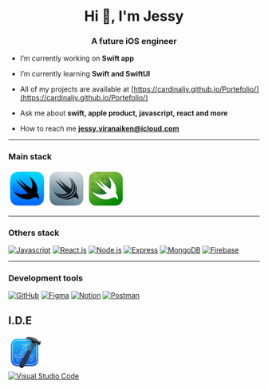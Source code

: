 <h1 align="center">Hi 👋, I'm Jessy</h1>
<h3 align="center">A future iOS engineer</h3>

- I’m currently working on **Swift app**

- I’m currently learning **Swift and SwiftUI**

- All of my projects are available at [https://cardinaljv.github.io/Portefolio/](https://cardinaljv.github.io/Portefolio/)

- Ask me about **swift, apple product, javascript, react and more**

- How to reach me **jessy.viranaiken@icloud.com**

----

### Main stack

<a href="https://developer.apple.com/xcode/swiftui/"> 
  <img src="https://raw.githubusercontent.com/CardinalJV/CardinalJV/main/assets/logo-swift/swiftui-96x96_2x.png" alt="SwiftUI" title="SwiftUI" width="75" height="75"/></a>
<a href="https://developer.apple.com/xcode/swiftdata/">
  <img src="https://raw.githubusercontent.com/CardinalJV/CardinalJV/main/assets/logo-swift/swiftdata-96x96_2x.png" alt="SwiftData" title="SwiftData" width="75" height="75"/></a>
<a href="https://developer.apple.com/xcode/swift-testing/">
  <img src="https://raw.githubusercontent.com/CardinalJV/CardinalJV/main/assets/logo-swift/swift-testing-96x96_2x.png" alt="Swift Testing" title="Swift Testing" width="75" height="75"/></a>

----

### Others stack

<a href="https://developer.mozilla.org/fr/docs/Web/JavaScript">
  <img src="https://skillicons.dev/icons?i=js" alt="Javascript" title="Javascript" width="50" height="50"/></a> 
<a href="https://fr.react.dev">
  <img src="https://skillicons.dev/icons?i=react" alt="React.js" title="React.js" width="50" height="50"/></a> 
<a href="https://nodejs.org/fr">
  <img src="https://skillicons.dev/icons?i=nodejs" alt="Node.js" title="Node.js" width="50" height="50"/></a>
<a href="https://expressjs.com">
  <img src="https://skillicons.dev/icons?i=express" alt="Express" title="Express" width="50" height="50"/></a> 
<a href="https://www.mongodb.com/fr-fr">
  <img src="https://skillicons.dev/icons?i=mongodb" alt="MongoDB" title="MongoDB" width="50" height="50"/></a> 
<a href="https://firebase.google.com">
  <img src="https://skillicons.dev/icons?i=firebase" alt="Firebase" title="Firebase" width="50" height="50"/></a>

----

### Development tools

<a href="https://github.com">
  <img src="https://skillicons.dev/icons?i=github" alt="GitHub" title="GitHub" width="50" height="50"/></a>
<a href="https://www.figma.com/fr-fr/">
  <img src="https://skillicons.dev/icons?i=figma" alt="Figma" title="Figma" width="50" height="50"/></a>
<a href="https://www.notion.so/fr-fr">
  <img src="https://skillicons.dev/icons?i=notion" alt="Notion" title="Notion" width="50" height="50"/></a> 
<a href="https://www.postman.com">
  <img src="https://skillicons.dev/icons?i=postman" alt="Postman" title="Postman" width="50" height="50"/>
</a>

## I.D.E

<div style="display: flex; align-items: center"><a href="https://developer.apple.com/xcode/"> 
  <img src="https://raw.githubusercontent.com/CardinalJV/CardinalJV/main/assets/logo-swift/xcode-12-96x96_2x.png" alt="SwiftUI" title="Xcode" width="70" height="70"/></a></div>
<a href="https://code.visualstudio.com">
  <img src="https://skillicons.dev/icons?i=vscode" alt="Visual Studio Code" title="Visual Studio Code" width="50" height="50"/></a>


